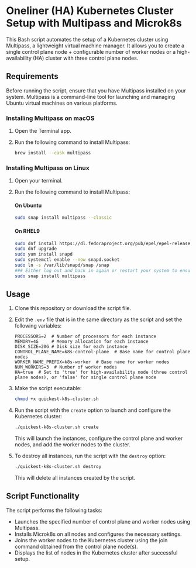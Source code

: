 # Oneliner (HA) Kubernetes Cluster Setup with Multipass and Microk8s

This Bash script automates the setup of a Kubernetes cluster using Multipass, a lightweight virtual machine manager. 
It allows you to create a single control plane node + configurable number of worker nodes 
or a high-availability (HA) cluster with three control plane nodes.

## Requirements

Before running the script, ensure that you have Multipass installed on your system. 
Multipass is a command-line tool for launching and managing Ubuntu virtual machines on various platforms.

### Installing Multipass on macOS

1. Open the Terminal app.
2. Run the following command to install Multipass:

   ```bash
   brew install --cask multipass
   ```

### Installing Multipass on Linux

1. Open your terminal.
2. Run the following command to install Multipass:

   #### On Ubuntu
   ```bash
   sudo snap install multipass --classic
   ```
   #### On RHEL9
   ```bash
   sudo dnf install https://dl.fedoraproject.org/pub/epel/epel-release-latest-9.noarch.rpm
   sudo dnf upgrade
   sudo yum install snapd
   sudo systemctl enable --now snapd.socket
   sudo ln -s /var/lib/snapd/snap /snap
   ### Either log out and back in again or restart your system to ensure snap’s paths are updated correctly.
   sudo snap install multipass
   ```

## Usage

1. Clone this repository or download the script file.
2. Edit the `.env` file that is in the same directory as the script and set the following variables:

   ```
   PROCESSORS=2  # Number of processors for each instance
   MEMORY=4G     # Memory allocation for each instance
   DISK_SIZE=20G # Disk size for each instance
   CONTROL_PLANE_NAME=k8s-control-plane  # Base name for control plane nodes
   WORKER_NAME_PREFIX=k8s-worker  # Base name for worker nodes
   NUM_WORKERS=3  # Number of worker nodes
   HA=true  # Set to 'true' for high-availability mode (three control plane nodes), or 'false' for single control plane node
   ```

3. Make the script executable:

   ```bash
   chmod +x quickest-k8s-cluster.sh
   ```

4. Run the script with the `create` option to launch and configure the Kubernetes cluster:

   ```bash
   ./quickest-k8s-cluster.sh create
   ```

   This will launch the instances, configure the control plane and worker nodes, and add the worker nodes to the cluster.

5. To destroy all instances, run the script with the `destroy` option:

   ```bash
   ./quickest-k8s-cluster.sh destroy
   ```

   This will delete all instances created by the script.

## Script Functionality

The script performs the following tasks:

- Launches the specified number of control plane and worker nodes using Multipass.
- Installs Microk8s on all nodes and configures the necessary settings.
- Joins the worker nodes to the Kubernetes cluster using the join command obtained from the control plane node(s).
- Displays the list of nodes in the Kubernetes cluster after successful setup.